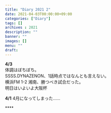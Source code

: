 ```yaml
---
title: "Diary 2021 2"
date: 2021-04-03T00:00:00+09:00
categories: ["Diary"]
tags: []
archives : 2021
description: ""
banner: ""
images: []
menu: ""
draft:
---
```

**4/3**  
体調はぼちぼち。  
SSSS.DYNAZENON、1話時点ではなんとも言えない。  
横浜FM 1-2 湘南、勝つべき試合だった。  
明日はいよいよ大阪杯

**4/1** 4月になってしまった……
<!--more-->****